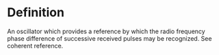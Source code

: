 # Definition

An oscillator which provides a reference by which the radio frequency
phase difference of successive received pulses may be recognized. See
coherent reference.
